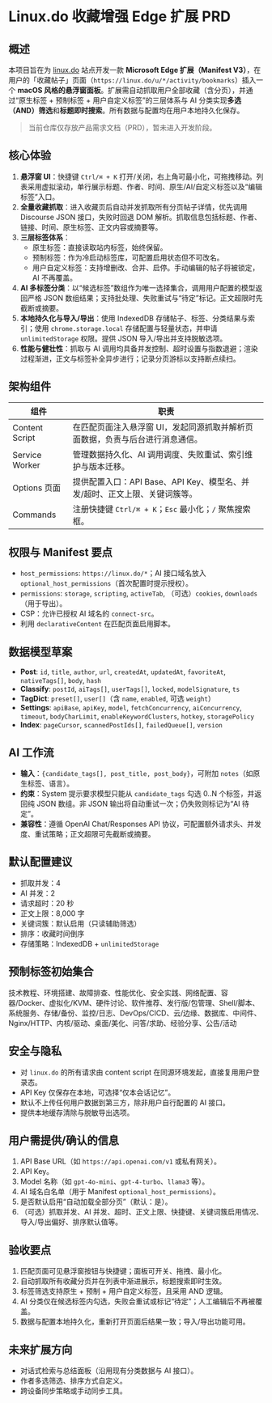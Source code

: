 # Linux.do 收藏增强 Edge 扩展 PRD

## 概述
本项目旨在为 [linux.do](https://linux.do) 站点开发一款 **Microsoft Edge 扩展（Manifest V3）**，在用户的「收藏帖子」页面（`https://linux.do/u/*/activity/bookmarks`）插入一个 **macOS 风格的悬浮窗面板**。扩展需自动抓取用户全部收藏（含分页），并通过“原生标签 + 预制标签 + 用户自定义标签”的三层体系与 AI 分类实现**多选（AND）筛选**和**标题即时搜索**。所有数据与配置均在用户本地持久化保存。

> 当前仓库仅存放产品需求文档（PRD），暂未进入开发阶段。

## 核心体验
1. **悬浮窗 UI**：快捷键 `Ctrl/⌘ + K` 打开/关闭，右上角可最小化，可拖拽移动。列表采用虚拟滚动，单行展示标题、作者、时间、原生/AI/自定义标签以及“编辑标签”入口。
2. **全量收藏抓取**：进入收藏页后自动并发抓取所有分页帖子详情，优先调用 Discourse JSON 接口，失败时回退 DOM 解析。抓取信息包括标题、作者、链接、时间、原生标签、正文内容或摘要等。
3. **三层标签体系**：
   - 原生标签：直接读取站内标签，始终保留。
   - 预制标签：作为冷启动标签库，可配置启用状态但不可改名。
   - 用户自定义标签：支持增删改、合并、启停。手动编辑的帖子将被锁定，AI 不再覆盖。
4. **AI 多标签分类**：以“候选标签”数组作为唯一选择集合，调用用户配置的模型返回严格 JSON 数组结果；支持批处理、失败重试与“待定”标记。正文超限时先截断或摘要。
5. **本地持久化与导入/导出**：使用 IndexedDB 存储帖子、标签、分类结果与索引；使用 `chrome.storage.local` 存储配置与轻量状态，并申请 `unlimitedStorage` 权限。提供 JSON 导入/导出并支持脱敏选项。
6. **性能与健壮性**：抓取与 AI 调用均具备并发控制、超时设置与指数退避；渲染过程渐进，正文与标签补全异步进行；记录分页游标以支持断点续扫。

## 架构组件
| 组件 | 职责 |
| --- | --- |
| Content Script | 在匹配页面注入悬浮窗 UI，发起同源抓取并解析页面数据，负责与后台进行消息通信。 |
| Service Worker | 管理数据持久化、AI 调用调度、失败重试、索引维护与版本迁移。 |
| Options 页面 | 提供配置入口：API Base、API Key、模型名、并发/超时、正文上限、关键词簇等。 |
| Commands | 注册快捷键 `Ctrl/⌘ + K`；`Esc` 最小化；`/` 聚焦搜索框。 |

## 权限与 Manifest 要点
- `host_permissions`: `https://linux.do/*`；AI 接口域名放入 `optional_host_permissions`（首次配置时提示授权）。
- `permissions`: `storage`, `scripting`, `activeTab`, （可选）`cookies`, `downloads`（用于导出）。
- CSP：允许已授权 AI 域名的 `connect-src`。
- 利用 `declarativeContent` 在匹配页面启用脚本。

## 数据模型草案
- **Post**: `id`, `title`, `author`, `url`, `createdAt`, `updatedAt`, `favoriteAt`, `nativeTags[]`, `body`, `hash`
- **Classify**: `postId`, `aiTags[]`, `userTags[]`, `locked`, `modelSignature`, `ts`
- **TagDict**: `preset[]`, `user[]`（含 `name`, `enabled`, 可选 `weight`）
- **Settings**: `apiBase`, `apiKey`, `model`, `fetchConcurrency`, `aiConcurrency`, `timeout`, `bodyCharLimit`, `enableKeywordClusters`, `hotkey`, `storagePolicy`
- **Index**: `pageCursor`, `scannedPostIds[]`, `failedQueue[]`, `version`

## AI 工作流
- **输入**：`{candidate_tags[], post_title, post_body}`，可附加 `notes`（如原生标签、语言）。
- **约束**：System 提示要求模型只能从 `candidate_tags` 勾选 0..N 个标签，并返回纯 JSON 数组。非 JSON 输出将自动重试一次；仍失败则标记为“AI 待定”。
- **兼容性**：遵循 OpenAI Chat/Responses API 协议，可配置额外请求头、并发度、重试策略；正文超限可先截断或摘要。

## 默认配置建议
- 抓取并发：4
- AI 并发：2
- 请求超时：20 秒
- 正文上限：8,000 字
- 关键词簇：默认启用（只读辅助筛选）
- 排序：收藏时间倒序
- 存储策略：IndexedDB + `unlimitedStorage`

## 预制标签初始集合
技术教程、环境搭建、故障排查、性能优化、安全实践、网络配置、容器/Docker、虚拟化/KVM、硬件讨论、软件推荐、发行版/包管理、Shell/脚本、系统服务、存储/备份、监控/日志、DevOps/CICD、云/边缘、数据库、中间件、Nginx/HTTP、内核/驱动、桌面/美化、问答/求助、经验分享、公告/活动

## 安全与隐私
- 对 `linux.do` 的所有请求由 content script 在同源环境发起，直接复用用户登录态。
- API Key 仅保存在本地，可选择“仅本会话记忆”。
- 默认不上传任何用户数据到第三方，除非用户自行配置的 AI 接口。
- 提供本地缓存清除与脱敏导出选项。

## 用户需提供/确认的信息
1. API Base URL（如 `https://api.openai.com/v1` 或私有网关）。
2. API Key。
3. Model 名称（如 `gpt-4o-mini`、`gpt-4-turbo`、`llama3` 等）。
4. AI 域名白名单（用于 Manifest `optional_host_permissions`）。
5. 是否默认启用“自动加载全部分页”（默认：是）。
6. （可选）抓取并发、AI 并发、超时、正文上限、快捷键、关键词簇启用情况、导入/导出偏好、排序默认值等。

## 验收要点
1. 匹配页面可见悬浮窗按钮与快捷键；面板可开关、拖拽、最小化。
2. 自动抓取所有收藏分页并在列表中渐进展示，标题搜索即时生效。
3. 标签筛选支持原生 + 预制 + 用户自定义标签，且采用 AND 逻辑。
4. AI 分类仅在候选标签内勾选，失败会重试或标记“待定”；人工编辑后不再被覆盖。
5. 数据与配置本地持久化，重新打开页面后结果一致；导入/导出功能可用。

## 未来扩展方向
- 对话式检索与总结面板（沿用现有分类数据与 AI 接口）。
- 作者多选筛选、排序方式自定义。
- 跨设备同步策略或手动同步工具。

